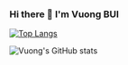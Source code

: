 ### Hi there 👋 I'm Vuong BUI

<!--
**vuong-buihv/vuong-buihv** is a ✨ _special_ ✨ repository because its `README.md` (this file) appears on your GitHub profile.

Here are some ideas to get you started:

- 🔭 I’m currently working on ...
- 🌱 I’m currently learning ...
- 👯 I’m looking to collaborate on ...
- 🤔 I’m looking for help with ...
- 💬 Ask me about ...
- 📫 How to reach me: ...
- 😄 Pronouns: ...
- ⚡ Fun fact: ...
-->

[![Top Langs](https://github-readme-stats.vercel.app/api/top-langs/?username=vuong-buihv&layout=compact)](https://github.com/vuong-buihv)



![Vuong's GitHub stats](https://github-readme-stats.vercel.app/api?username=vuong-buihv&bg_color=30,e96443,904e95&title_color=fff&text_color=fff)
